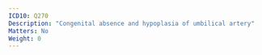 ```yaml
---
ICD10: Q270
Description: "Congenital absence and hypoplasia of umbilical artery"
Matters: No
Weight: 0
---
```

